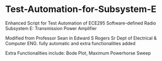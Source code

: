 # Test-Automation-for-Subsystem-E
Enhanced Script for Test Automation of ECE295 Software-defined Radio Subsystem E: Transmission Power Amplifier

Modified from Professor Sean in Edward S Rogers Sr Dept of Electrical & Computer ENG. fully automatic and extra functionalities added

Extra Functionalities include: Bode Plot, Maximum Powerhorse Sweep

